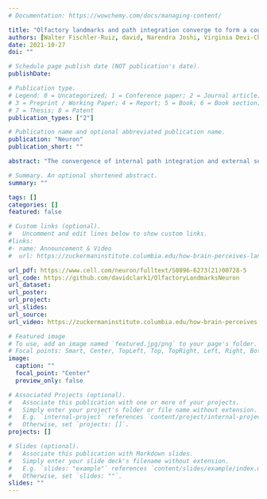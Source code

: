 ```yaml
---
# Documentation: https://wowchemy.com/docs/managing-content/

title: "Olfactory landmarks and path integration converge to form a cognitive spatial map"
authors: [Walter Fischler-Ruiz, david, Narendra Joshi, Virginia Devi-Chou, Lacey Kitch, Mark Schnitzer, L.F. Abbott, Richard Axel]
date: 2021-10-27
doi: ""

# Schedule page publish date (NOT publication's date).
publishDate: 

# Publication type.
# Legend: 0 = Uncategorized; 1 = Conference paper; 2 = Journal article;
# 3 = Preprint / Working Paper; 4 = Report; 5 = Book; 6 = Book section;
# 7 = Thesis; 8 = Patent
publication_types: ["2"]

# Publication name and optional abbreviated publication name.
publication: "Neuron"
publication_short: ""

abstract: "The convergence of internal path integration and external sensory landmarks generates a cognitive spatial map in the hippocampus. We studied how localized odor cues are recognized as landmarks by recording the activity of neurons in CA1 during a virtual navigation task. We found that odor cues enriched place cell representations, dramatically improving navigation. Presentation of the same odor at different locations generated distinct place cell representations. An odor cue at a proximal location enhanced the local place cell density and also led to the formation of place cells beyond the cue. This resulted in the recognition of a second, more distal odor cue as a distinct landmark, suggesting an iterative mechanism for extending spatial representations into unknown territory. Our results establish that odors can serve as landmarks, moti- vating a model in which path integration and odor landmarks interact sequentially and iteratively to generate cognitive spatial maps over long distances."

# Summary. An optional shortened abstract.
summary: ""

tags: []
categories: []
featured: false

# Custom links (optional).
#   Uncomment and edit lines below to show custom links.
#links:
#- name: Announcement & Video
#  url: https://zuckermaninstitute.columbia.edu/how-brain-perceives-landmarks

url_pdf: https://www.cell.com/neuron/fulltext/S0896-6273(21)00728-5
url_code: https://github.com/davidclark1/OlfactoryLandmarksNeuron
url_dataset:
url_poster: 
url_project:
url_slides:
url_source:
url_video: https://zuckermaninstitute.columbia.edu/how-brain-perceives-landmarks

# Featured image
# To use, add an image named `featured.jpg/png` to your page's folder. 
# Focal points: Smart, Center, TopLeft, Top, TopRight, Left, Right, BottomLeft, Bottom, BottomRight.
image:
  caption: ""
  focal_point: "Center"
  preview_only: false

# Associated Projects (optional).
#   Associate this publication with one or more of your projects.
#   Simply enter your project's folder or file name without extension.
#   E.g. `internal-project` references `content/project/internal-project/index.md`.
#   Otherwise, set `projects: []`.
projects: []

# Slides (optional).
#   Associate this publication with Markdown slides.
#   Simply enter your slide deck's filename without extension.
#   E.g. `slides: "example"` references `content/slides/example/index.md`.
#   Otherwise, set `slides: ""`.
slides: ""
---
```

